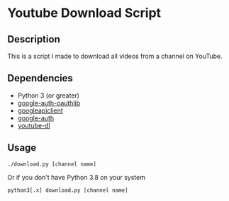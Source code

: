 # Youtube Download Script

## Description

This is a script I made to download all videos from a channel on YouTube. 

## Dependencies

* Python 3 (or greater)
* [google-auth-oauthlib](https://pypi.org/project/google-auth-oauthlib/)
* [googleapiclient](https://pypi.org/project/google-api-python-client/)
* [google-auth](https://pypi.org/project/google-auth/)
* [youtube-dl](https://youtube-dl.org/)

## Usage

`./download.py [channel name]`

Or if you don't have Python 3.8 on your system

`python3[.x] download.py [channel name]`

